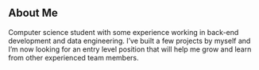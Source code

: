 ## About Me

Computer science student with some experience working in back-end development and data engineering. I’ve built a few projects by myself and I’m now looking for an entry level position that will help me grow and learn from other experienced team members.

